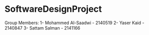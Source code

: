 # SoftwareDesignProject
Group Members: 
1-	Mohammed Al-Saadwi - 2140519 
2-	Yaser Kaid - 2140847 
3-	Sattam Salman - 2141166 
